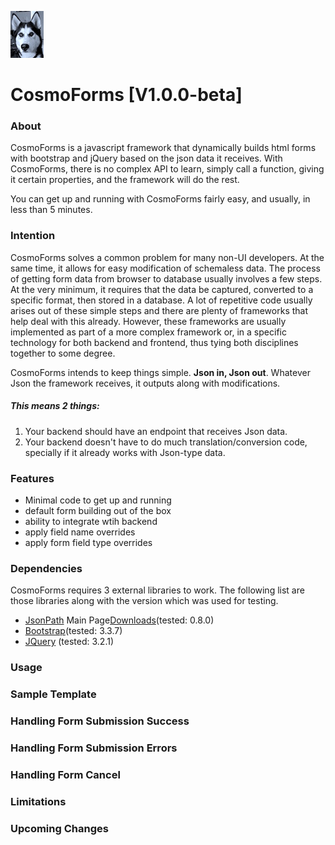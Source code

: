 ![cos](/cos_bw_sm.jpg?raw=true "")
# CosmoForms [V1.0.0-beta]

### About

CosmoForms is a javascript framework that dynamically builds html forms with bootstrap and jQuery based on the json data it receives. 
With CosmoForms, there is no complex API to learn, simply call a function, giving it certain properties, and the framework will do the rest.

You can get up and running with CosmoForms fairly easy, and usually, in less than 5 minutes.


### Intention

CosmoForms solves a common problem for many non-UI developers. 
At the same time, it allows for easy modification of schemaless data.
The process of getting form data from browser to database usually involves a few steps.
At the very minimum, it requires that the data be captured, converted to a specific format, then stored in a database. 
A lot of repetitive code usually arises out of these simple steps and there are plenty of frameworks that help deal with
this already. However, these frameworks are usually implemented as part of a more complex framework or, in a specific technology for both backend and frontend,
 thus tying both disciplines together to some degree.
 
CosmoForms intends to keep things simple. **Json in, Json out**. Whatever Json the framework receives, it outputs along with modifications. 


##### This means 2 things: 
 1. Your backend should have an endpoint that receives Json  data.
 2. Your backend doesn't have to do much translation/conversion code, specially if it already works with Json-type data.
 

### Features

- Minimal code to get up and running
- default form building out of the box
- ability to integrate wtih backend
- apply field name overrides
- apply form field type overrides


### Dependencies

CosmoForms requires 3 external libraries to work. 
The following list are those libraries along with the version which was used for testing. 

- [JsonPath](http://goessner.net/articles/JsonPath/) Main Page[Downloads](https://code.google.com/archive/p/jsonpath/downloads)(tested: 0.8.0)
- [Bootstrap](http://getbootstrap.com/)(tested: 3.3.7)
- [JQuery](https://jquery.com/) (tested: 3.2.1)


### Usage 


### Sample Template


### Handling Form Submission Success


### Handling Form Submission Errors


### Handling Form Cancel


### Limitations


### Upcoming Changes



